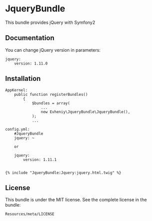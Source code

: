 JqueryBundle
=================

This bundle provides jQuery with Symfony2

Documentation
-------------

You can change jQuery version in parameters:

    jquery:
        version: 1.11.0

Installation
------------

    AppKernel:
        public function registerBundles()
            {
                $bundles = array(
                    ...
                    new Evheniy\JqueryBundle\JqueryBundle(),
                );
                ...

    config.yml:
        #JqueryBundle
        jquery: ~

        or

        jquery:
            version: 1.11.1


    {% include "JqueryBundle:Jquery:jquery.html.twig" %}

License
-------

This bundle is under the MIT license. See the complete license in the bundle:

    Resources/meta/LICENSE
